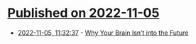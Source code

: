 # [Published on 2022-11-05](index.md)

* [2022-11-05, 11:32:37](https://news.ycombinator.com/item?id=33480457) - [Why Your Brain Isn’t into the Future](https://nautil.us/why-your-brain-isnt-into-the-future-245128/)
